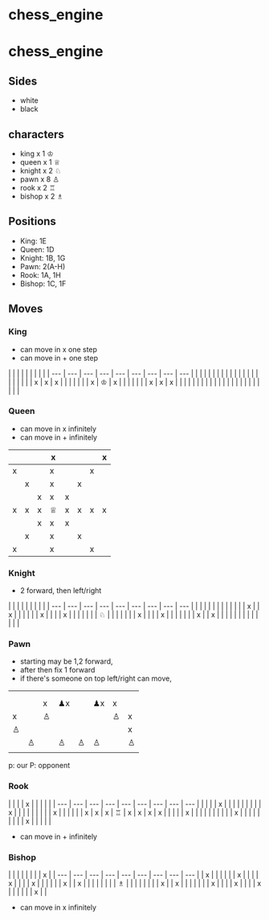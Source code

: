 # chess_engine

# chess_engine

## Sides

- white
- black

## characters

- king x 1 ♔
- queen x 1 ♕
- knight x 2 ♘
- pawn x 8 ♙
- rook x 2 ♖
- bishop x 2 ♗

## Positions

- King: 1E
- Queen: 1D
- Knight: 1B, 1G
- Pawn: 2(A-H)
- Rook: 1A, 1H
- Bishop: 1C, 1F

## Moves

### King

- can move in x one step
- can move in + one step

|     |     |     |     |     |     |     |     |
| --- | --- | --- | --- | --- | --- | --- | --- | --- |
|     |     |     |     |     |     |     |     |
|     |     |     |     |     |     |     |     |
|     |     | x   | x   | x   |     |     |     |
|     |     | x   | ♔   | x   |     |     |     |
|     |     | x   | x   | x   |     |     |     |     |
|     |     |     |     |     |     |     |     |
|     |     |     |     |     |     |     |     |

### Queen

- can move in x infinitely
- can move in + infinitely

|     |     |     | x   |     |     |     | x   |
| --- | --- | --- | --- | --- | --- | --- | --- |
| x   |     |     | x   |     |     | x   |     |
|     | x   |     | x   |     | x   |     |     |
|     |     | x   | x   | x   |     |     |     |
| x   | x   | x   | ♕   | x   | x   | x   | x   |
|     |     | x   | x   | x   |     |     |     |
|     | x   |     | x   |     | x   |     |     |
| x   |     |     | x   |     |     | x   |     |

### Knight

- 2 forward, then left/right

|     |     |     |     |     |     |     |     |
| --- | --- | --- | --- | --- | --- | --- | --- | --- |
|     |     |     |     |     |     |     |     |
|     |     | x   |     | x   |     |     |     |
|     | x   |     |     |     | x   |     |     |
|     |     |     | ♘   |     |     |     |     |
|     | x   |     |     |     | x   |     |     |     |
|     |     | x   |     | x   |     |     |     |
|     |     |     |     |     |     |     |     |

### Pawn

- starting may be 1,2 forward,
- after then fix 1 forward
- if there's someone on top left/right can move,

|     |     |     |      |     |      |     |     |
| --- | --- | --- | ---- | --- | ---- | --- | --- |
|     |     |     |      |     |      |     |     |
|     |     |     |      |     |      |     |     |
|     |     | x   | ♟︎x |     | ♟︎x | x   |     |
| x   |     | ♙   |      |     |      | ♙   | x   |
| ♙   |     |     |      |     |      |     | x   |
|     | ♙   |     | ♙    | ♙   | ♙    |     | ♙   |
|     |     |     |      |     |      |     |     |

p: our
P: opponent

### Rook

|     |     |     | x   |     |     |     |     |
| --- | --- | --- | --- | --- | --- | --- | --- | --- |
|     |     |     | x   |     |     |     |     |
|     |     |     | x   |     |     |     |     |
|     |     |     | x   |     |     |     |     |
| x   | x   | x   | ♖   | x   | x   | x   | x   |
|     |     |     | x   |     |     |     |     |     |
|     |     |     | x   |     |     |     |     |
|     |     |     | x   |     |     |     |     |

- can move in + infinitely

### Bishop

|     |     |     |     |     |     |     | x   |
| --- | --- | --- | --- | --- | --- | --- | --- | --- |
| x   |     |     |     |     |     | x   |     |
|     | x   |     |     |     | x   |     |     |
|     |     | x   |     | x   |     |     |     |
|     |     |     | ♗   |     |     |     |     |
|     |     | x   |     | x   |     |     |     |     |
|     | x   |     |     |     | x   |     |     |
| x   |     |     |     |     |     | x   |     |

- can move in x infinitely
